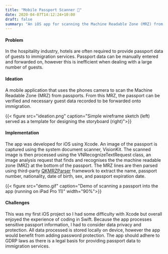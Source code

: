 ```yaml
---
title: "Mobile Passport Scanner 🛂"
date: 2020-04-07T14:12:24+10:00
draft: false
summary: "An iOS app for scanning the Machine Readable Zone (MRZ) from a passport."
---
```


#### Problem
In the hospitality industry, hotels are often required to provide passport data of guests to immigration services. Passport data can be manually entered and forwarded on, however this is inefficient when dealing with a large number of guests.


#### Ideation
A mobile application that uses the phones camera to scan the Machine Readable Zone (MRZ) from passports. From this MRZ, the passport can be verified and necessary guest data recorded to be forwarded onto immigration. 


{{< figure src="ideation.png" caption="Simple wireframe sketch (left) served as a template for designing the storyboard (right)">}}


#### Implementation
The app was developed for iOS using Xcode. An image of the passport is captured using the system document scanner, VisionKit. The scanned image is then processed using the VNRecognizeTextRequest class, an image analysis request that finds and recognises the the machine readable zone (MRZ) at the bottom of the passport. The MRZ lines are then parsed using third-party [QKMRZParser](https://github.com/Mattijah/QKMRZParser) framework to extract the name, passport number, nationality, date of birth, sex, and passport expiration date.


{{< figure src="demo.gif" caption="Demo of scanning a passport into the app (running on iPad Pro 11)" width="90%">}}

#### Challenges
This was my first iOS project so I had some difficulty with Xcode but overall enjoyed the experience of coding in Swift. Because the app  processes sensitive passport information, I had to consider data privacy and protection. All data processed is stored locally on device, however the app would benefit from adding password protection. The app should adhere to GDRP laws as there is a legal basis for providing passport data to immigration services.